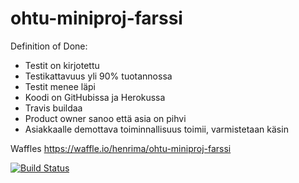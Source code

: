 # ohtu-miniproj-farssi

Definition of Done:
- Testit on kirjotettu
- Testikattavuus yli 90% tuotannossa
- Testit menee läpi
- Koodi on GitHubissa ja Herokussa
- Travis buildaa
- Product owner sanoo että asia on pihvi
- Asiakkaalle demottava toiminnallisuus toimii, varmistetaan käsin

Waffles
https://waffle.io/henrima/ohtu-miniproj-farssi

[![Build Status](https://travis-ci.org/henrima/ohtu-miniproj-farssi.png)](https://travis-ci.org/henrima/ohtu-miniproj-farssi)
